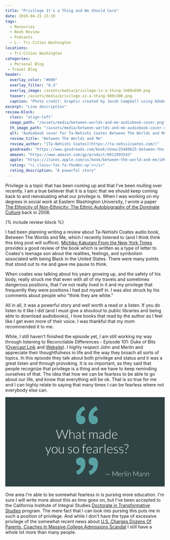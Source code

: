```yaml
---
title: "Privilege It's a Thing and We Should Care"
date: 2019-04-15 13:19
tags:
  - Resources
  - Book Review
  - Podcasts
  - L-- Tri-Cities Washington
locations: 
  - Tri-Cities Washington
categories:
  - Personal Blog
 - Travel Blog
header:
  overlay_color: "#000"
  overlay_filter: "0.5"
  overlay_image: /assets/media/privilege-is-a-thing-1600x600.png
  teaser: /assets/media/privilege-is-a-thing-500x300.png
  caption: "Photo credit: Graphic created by Jacob Campbell using Adobe Spark"
excerpt: "Line description"
review-block:
  class: "align-left"
  image_path: "/assets/media/between-worlds-and-me-audiobook-cover.png"
  th_image_path: "/assets/media/between-worlds-and-me-audiobook-cover-x300.png"
  alt: "Audiobook cover for Ta-Nehishi Coates Between The Worlds and Me"
  review_title: "Between The Worlds and Me"
  review_author: "[Ta-Nehishi Coates](https://ta-nehisicoates.com/)"
  goodreads: "https://www.goodreads.com/book/show/25489625-between-the-world-and-me"
  amazon: "https://www.amazon.com/gp/product/0812993543"
  apple: "https://itunes.apple.com/us/book/between-the-world-and-me/id991642594?mt=11"
  rating: "<i class='fas fa-thumbs-up'></i>"
  rating_description: "A powerful story"
---
```


Privilege is a topic that has been coming up and that I've been mulling over recently. I am a true believer that it is a topic that we should keep coming back to and reevaluating what our privilege is. When I was working on my degrees in social work at Eastern Washington University, I wrote a paper [The Ethnicity of Non-Ethnicity: The Ethnic Autobiography of the Dominate Culture](/resources/articles/ethnicity-non-ethnicity) back in 2008.

{% include review-block %}

I had been planning writing a review about Ta-Nehishi Coates audio book, Between The Worlds and Me, which I recently listened to (and I think think this blog post will suffice). [Michiko Kakutani From the New York Times](https://www.nytimes.com/2015/07/10/books/review-in-between-the-world-and-me-ta-nehisi-coates-delivers-a-desperate-dispatch-to-his-son.html) provides a good review of the book which is written as a type of letter to Coates's teenage son about the realities, feelings, and symbolism associated with being Black in the United States. There were many points that stood out to me and gave me pause to think.

When coates was talking about his years growing up, and the safety of his body, really struck me that even with all of my travels and sometimes dangerous positions, that I've not really lived in it and my privilege that frequently they were positions I had put myself in. I was also struck by his comments about people who "think they are white."

All in all, it was a powerful story and well worth a read or a listen. If you do listen to it like I did (and I must give a shoutout to public libraries and being able to download audiobooks), I love books that read by the author as I feel like I get even more of their voice. I was thankful that my mom recommended it to me.

While, I still haven't finished the episode yet, I am still working my way through listening to Reconcilable Differences - Episode 101: Duke of Bits ([Overcast Link](https://overcast.fm/+E5IPI_acI) and [Website](https://www.relay.fm/rd/101)). I highly respect John and Merlin and appreciate their thoughtfulness in life and the way they broach all sorts of topics. In this episode they talk about both privilege and status and it was a great listen and through provoking. It is so important, as they said that people recognize that privilege is a thing and we have to keep reminding ourselves of that. The idea that how we can be fearless to be able to go about our life, and know that everything will be ok. That is so true for me and I can highly relate to saying that many times I can be fearless where not everybody else can. 

![Graphic stating what makes you so fearless](/assets/media/what-makes-you-so-fearless.png "What makes you so fearless")

One area I'm able to be somewhat fearless in is pursing more education. I'm sure I will write more about this as time goes on, but I've been accepted to the California Institute of Integral Studies [Doctorate in Transformative Studies](https://www.ciis.edu/academics/graduate-programs/transformative-studies) program. The mere fact that I can look into pursing this puts me in such a position of privilege. And while I don't have the type of excessive privilege of the somewhat recent news about [U.S. Charges Dozens Of Parents, Coaches In Massive College Admissions Scandal](https://www.npr.org/2019/03/12/702539140/u-s-accuses-actresses-others-of-fraud-in-wide-college-admissions-scandal) I still have a whole lot more than many people.